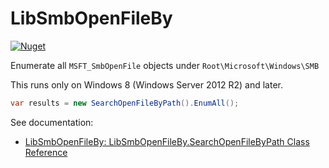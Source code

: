 # LibSmbOpenFileBy

[![Nuget](https://img.shields.io/nuget/v/HiraokaHyperTools.LibSmbOpenFileBy)](https://www.nuget.org/packages/HiraokaHyperTools.LibSmbOpenFileBy)

Enumerate all `MSFT_SmbOpenFile` objects under `Root\Microsoft\Windows\SMB`

This runs only on Windows 8 (Windows Server 2012 R2) and later.

```cs
var results = new SearchOpenFileByPath().EnumAll();
```

See documentation:

- [LibSmbOpenFileBy: LibSmbOpenFileBy.SearchOpenFileByPath Class Reference](https://hiraokahypertools.github.io/LibSmbOpenFileBy/html/class_lib_smb_open_file_by_1_1_search_open_file_by_path.html)

